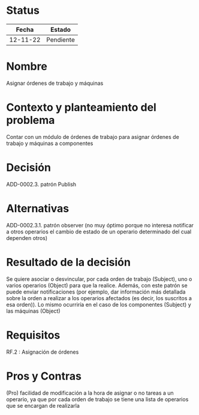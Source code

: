 # Status

| Fecha | Estado |
| --- | --- |
| 12-11-22 | Pendiente |

# Nombre

Asignar órdenes de trabajo y máquinas

# Contexto y planteamiento del problema

Contar con un módulo de órdenes de trabajo para asignar órdenes de trabajo y máquinas a componentes

# Decisión

ADD-0002.3. patrón Publish

# Alternativas

ADD-0002.3.1. patrón observer (no muy óptimo porque no interesa notificar a otros operarios el cambio de estado de un operario determinado del cual dependen otros)

# Resultado de la decisión

Se quiere asociar o desvincular, por cada orden de trabajo (Subject), uno o varios operarios (Object) para que la realice. Además, con este patrón se puede enviar notificaciones (por ejemplo, dar información más detallada sobre la orden a realizar a los operarios afectados (es decir, los suscritos a esa orden)). Lo mismo ocurriría en el caso de los componentes (Subject) y las máquinas (Object)

# Requisitos

RF.2 : Asignación de órdenes

# Pros y Contras

(Pro) facilidad de modificación a la hora de asignar o no tareas a un operario, ya que por cada orden de trabajo se tiene una lista de operarios que se encargan de realizarla
